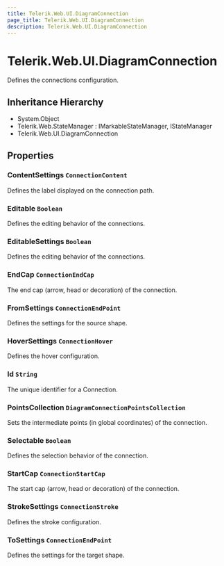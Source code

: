 ```yaml
---
title: Telerik.Web.UI.DiagramConnection
page_title: Telerik.Web.UI.DiagramConnection
description: Telerik.Web.UI.DiagramConnection
---
```


# Telerik.Web.UI.DiagramConnection

Defines the connections configuration.

## Inheritance Hierarchy

* System.Object
* Telerik.Web.StateManager : IMarkableStateManager, IStateManager
* Telerik.Web.UI.DiagramConnection

## Properties

###  ContentSettings `ConnectionContent`

Defines the label displayed on the connection path.

###  Editable `Boolean`

Defines the editing behavior of the connections.

###  EditableSettings `Boolean`

Defines the editing behavior of the connections.

###  EndCap `ConnectionEndCap`

The end cap (arrow, head or decoration) of the connection.

###  FromSettings `ConnectionEndPoint`

Defines the settings for the source shape.

###  HoverSettings `ConnectionHover`

Defines the hover configuration.

###  Id `String`

The unique identifier for a Connection.

###  PointsCollection `DiagramConnectionPointsCollection`

Sets the intermediate points (in global coordinates) of the connection.

###  Selectable `Boolean`

Defines the selection behavior of the connection.

###  StartCap `ConnectionStartCap`

The start cap (arrow, head or decoration) of the connection.

###  StrokeSettings `ConnectionStroke`

Defines the stroke configuration.

###  ToSettings `ConnectionEndPoint`

Defines the settings for the target shape.

